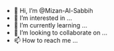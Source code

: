 - 👋 Hi, I’m @Mizan-Al-Sabbih
- 👀 I’m interested in ...
- 🌱 I’m currently learning ...
- 💞️ I’m looking to collaborate on ...
- 📫 How to reach me ...

<!---
Mizan-Al-Sabbih/Mizan-Al-Sabbih is a ✨ special ✨ repository because its `README.md` (this file) appears on your GitHub profile.
You can click the Preview link to take a look at your changes.
--->
